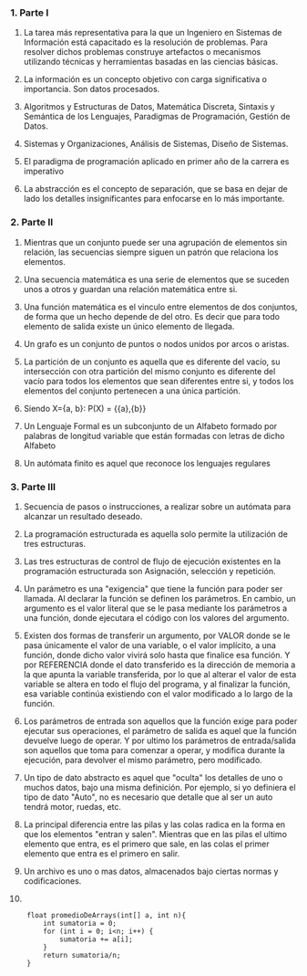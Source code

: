 
<h3>1. Parte I</h3>

1. La tarea más representativa para la que un Ingeniero en Sistemas de Información está capacitado es la resolución de problemas. Para resolver dichos problemas construye artefactos o mecanismos utilizando técnicas y herramientas basadas en las ciencias básicas.

2. La información es un concepto objetivo con carga significativa o importancia. Son datos procesados.

3. Algoritmos y Estructuras de Datos, Matemática Discreta, Sintaxis y Semántica de los Lenguajes, Paradigmas de Programación, Gestión de Datos. 

4. Sistemas y Organizaciones, Análisis de Sistemas, Diseño de Sistemas.

5. El paradigma de programación aplicado en primer año de la carrera es imperativo

6. La abstracción es el concepto de separación, que se basa en dejar de lado los detalles insignificantes para enfocarse en lo más importante.

<h3>2. Parte II</h3>

1. Mientras que un conjunto puede ser una agrupación de elementos sin relación, las secuencias siempre siguen un patrón que relaciona los elementos. 

2. Una secuencia matemática es una serie de elementos que se suceden unos a otros y guardan una relación matemática entre si.

3. Una función matemática es el vinculo entre elementos de dos conjuntos, de forma que un hecho depende de del otro. Es decir que para todo elemento de salida existe un único elemento de llegada.

4. Un grafo es un conjunto de puntos o nodos unidos por arcos o aristas.

5. La partición de un conjunto es aquella que es diferente del vacío, su intersección con otra partición del mismo conjunto es diferente del vacío para todos los elementos que sean diferentes entre si, y todos los elementos del conjunto pertenecen a una única partición.

6. Siendo X={a, b}: P(X) = {{a},{b}}

7. Un Lenguaje Formal es un subconjunto de un Alfabeto formado por palabras de longitud variable que están formadas con letras de dicho Alfabeto

8. Un autómata finito es aquel que reconoce los lenguajes regulares

<h3>3. Parte III</h3>

1. Secuencia de pasos o instrucciones, a realizar sobre un autómata para alcanzar un resultado deseado. 

2. La programación estructurada es aquella solo permite la utilización de tres estructuras.

3. Las tres estructuras de control de flujo de ejecución existentes en la programación estructurada son Asignación, selección y repetición. 

4. Un parámetro es una "exigencia" que tiene la función para poder ser llamada. Al declarar la función se definen los parámetros. En cambio, un argumento es el valor literal que se le pasa mediante los parámetros a una función, donde ejecutara el código con los valores del argumento. 

5. Existen dos formas de transferir un argumento, por VALOR donde se le pasa únicamente el valor de una variable, o el valor implícito, a una función, donde dicho valor vivirá solo hasta que finalice esa función. Y por REFERENCIA donde el dato transferido es la dirección de memoria a la que apunta la variable transferida, por lo que al alterar el valor de esta variable se altera en todo el flujo del programa, y al finalizar la función, esa variable continúa existiendo con el valor modificado a lo largo de la función. 

6. Los parámetros de entrada son aquellos que la función exige para poder ejecutar sus operaciones, el parámetro de salida es aquel que la función devuelve luego de operar. Y por ultimo los parámetros de entrada/salida son aquellos que toma para comenzar a operar, y modifica durante la ejecución, para devolver el mismo parámetro, pero modificado.

7. Un tipo de dato abstracto es aquel que "oculta" los detalles de uno o muchos datos, bajo una misma definición. Por ejemplo, si yo definiera el tipo de dato "Auto", no es necesario que detalle que al ser un auto tendrá motor, ruedas, etc.

8. La principal diferencia entre las pilas y las colas radica en la forma en que los elementos "entran y salen". Mientras que en las pilas el ultimo elemento que entra, es el primero que sale, en las colas el primer elemento que entra es el primero en salir.

9. Un archivo es uno o mas datos, almacenados bajo ciertas normas y codificaciones. 

10.

    	float promedioDeArrays(int[] a, int n){
            int sumatoria = 0;
            for (int i = 0; i<n; i++) {
                sumatoria += a[i];
            }
            return sumatoria/n;
        }
